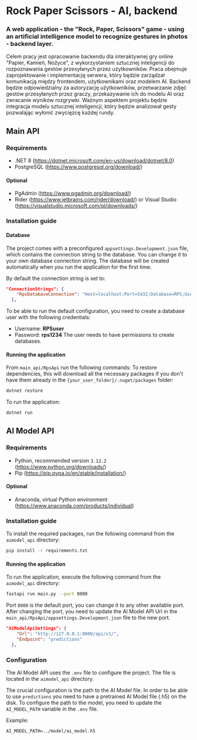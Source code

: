# Rock Paper Scissors - AI, backend
### A web application - the "Rock, Paper, Scissors" game - using an artificial intelligence model to recognize gestures in photos - backend layer.
Celem pracy jest opracowanie backendu dla interaktywnej gry online "Papier, Kamień, Nożyce", z wykorzystaniem sztucznej inteligencji do rozpoznawania gestów przesyłanych przez użytkowników. Praca obejmuje zaprojektowanie i implementację serwera, który będzie zarządzał komunikacją między frontendem, użytkownikami oraz modelem AI. Backend będzie odpowiedzialny za autoryzację użytkowników, przetwarzanie zdjęć gestów przesyłanych przez graczy, przekazywanie ich do modelu AI oraz zwracanie wyników rozgrywki. Ważnym aspektem projektu będzie integracja modelu sztucznej inteligencji, który będzie analizował gesty pozwalając wyłonić zwycięzcę każdej rundy.

## Main API
### Requirements
- .NET 8 (https://dotnet.microsoft.com/en-us/download/dotnet/8.0)
- PostgreSQL (https://www.postgresql.org/download/)
#### Optional
- PgAdmin (https://www.pgadmin.org/download/)
- Rider (https://www.jetbrains.com/rider/download/) or Visual Studio (https://visualstudio.microsoft.com/pl/downloads/)
### Installation guide

#### Database
The project comes with a preconfigured `appsettings.Development.json` file, which contains the connection string to the database. You can change it to your own database connection string. The database will be created automatically when you run the application for the first time.

By default the connection string is set to:
```json
"ConnectionStrings": {
    "RpsDatabaseConnection": "Host=localhost;Port=5432;Database=RPS;Username=RPSuser;Password=rps1234;"
  },
```
To be able to run the default configuration, you need to create a database user with the following credentials:
- Username: **RPSuser**
- Password: **rps1234**
The user needs to have permissions to create databases.
#### Running the application
From `main_api/RpsApi` run the following commands:
To restore dependencies, this will download all the necessary packages if you don't have them already in the `{your_user_folder}/.nuget/packages` folder:
```bash
dotnet restore
``` 
To run the application:
```bash
dotnet run
``` 

## AI Model API
### Requirements
- Python, recommended version `3.12.2` (https://www.python.org/downloads/)
- Pip (https://pip.pypa.io/en/stable/installation/)
#### Optional
- Anaconda, virtual Python environment (https://www.anaconda.com/products/individual)
### Installation guide
To install the required packages, run the following command from the `aimodel_api` directory:
```bash
pip install -r requirements.txt
```
#### Running the application
To run the application, execute the following command from the `aimodel_api` directory:
```bash
fastapi run main.py --port 8000
```
Port `8000` is the default port, you can change it to any other available port. After changing the port, you need to update the AI Model API Url in the `main_api/RpsApi/appsettings.Development.json` file to the new port.
```json
"AiModelApiSettings": {
    "Url": "http://127.0.0.1:8000/api/v1/",
    "Endpoint": "predictions"
  },
```
### Configuration
The AI Model API uses the `.env` file to configure the project. The file is located in the `aimodel_api` directory. 

The crucial configuration is the path to the AI Model file. In order to be able to use `predictions` you need to have a pretrained AI Model file (.h5) on the disk. To configure the path to the model, you need to update the `AI_MODEL_PATH` variable in the `.env` file.

Example:
```env
AI_MODEL_PATH=../model/ai_model.h5
```